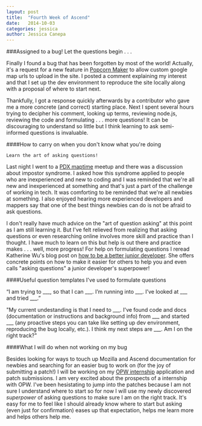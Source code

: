 ```yaml
---
layout: post
title:  "Fourth Week of Ascend"
date:   2014-10-03
categories: jessica
author: Jessica Canepa
---
```


###Assigned to a bug! Let the questions begin . . .

Finally I found a bug that has been forgotten by most of the world! Actually, it's a request for a new feature in [Popcorn Maker](https://popcorn.webmaker.org/) to allow custom google map urls to upload in the site. I posted a comment explaining my interest and that I set up the dev environment to reproduce the site locally along with a proposal of where to start next. 

Thankfully, I got a response quickly afterwards by a contributor who gave me a more concrete (and correct) starting place. Next I spent several hours trying to decipher his comment, looking up terms, reviewing node.js, reviewing the code and formulating . . . more questions! It can be discouraging to understand so little but I think learning to ask semi-informed questions is invaluable.

####How to carry on when you don't know what you're doing

	Learn the art of asking questions!

Last night I went to a [PDX maptime](http://maptimepdx.org/) meetup and there was a discussion about impostor syndrome. I asked how this syndrome applied to people who are inexperienced and new to coding and I was reminded that we're all new and inexperienced at something and that's just a part of the challenge of working in tech. It was comforting to be reminded that we're all newbies at something. I also enjoyed hearing more experienced developers and mappers say that one of the best things newbies can do is not be afraid to ask questions. 

I don't really have much advice on the "art of question asking" at this point as I am still learning it. But I've felt relieved from realizing that asking questions or even researching online involves more skill and practice than I thought. I have much to learn on this but help is out there and practice makes . . . well, more progress! For help on formulating questions I reread Katherine Wu's blog post on [how to be a better junior developer](http://blog.newrelic.com/2014/04/23/better-junior-developer/). She offers concrete points on how to make it easier for others to help you and even calls "asking questions" a junior developer's superpower!

####Useful question templates I've used to formulate questions 

“I am trying to ___, so that I can ___. I’m running into ___. I’ve looked at ___ and tried ___.” 

"My current undestanding is that I need to ___. I've found code and docs (documentation or instructions and background info) from ___ and started ___ (any proactive steps you can take like setting up dev environment, reproducing the bug locally, etc.). I think my next steps are ___. Am I on the right track?"

####What I will do when not working on my bug

Besides looking for ways to touch up Mozilla and Ascend documentation for newbies and searching for an easier bug to work on (for the joy of submitting a patch!) I will be working on my [OPW internship](http://gnome.org/opw/) application and patch submissions.  I am very excited about the prospects of a internship with OPW. I've been hesistating to jump into the patches because I am not sure I understand where to start so for now I will use my newly discovered *superpower* of asking questions to make sure I am on the right track. It's easy for me to feel like I should already know where to start but asking (even just for confirmation) eases up that expectation, helps me learn more and helps others help me. 